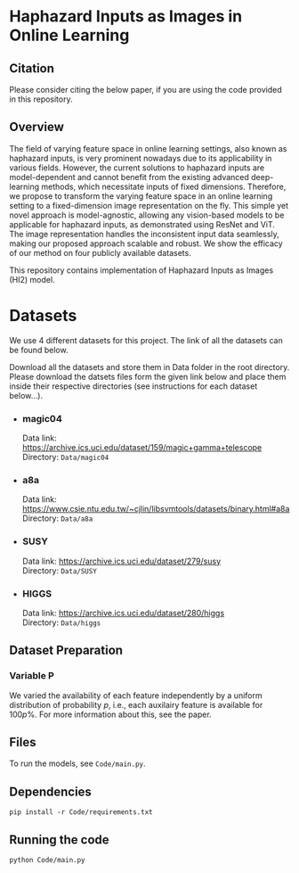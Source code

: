 # Haphazard Inputs as Images in Online Learning

## Citation
Please consider citing the below paper, if you are using the code provided in this repository.

## Overview
The field of varying feature space in online learning settings, also known as haphazard inputs, is very prominent nowadays due to its applicability in various fields. However, the current solutions to haphazard inputs are model-dependent and cannot benefit from the existing advanced deep-learning methods, which necessitate inputs of fixed dimensions. Therefore, we propose to transform the varying feature space in an online learning setting to a fixed-dimension image representation on the fly. This simple yet novel approach is model-agnostic, allowing any vision-based models to be applicable for haphazard inputs, as demonstrated using ResNet and ViT. The image representation handles the inconsistent input data seamlessly, making our proposed approach scalable and robust. We show the efficacy of our method on four publicly available datasets.

This repository contains implementation of Haphazard Inputs as Images (HI2) model.

# Datasets
We use 4 different datasets for this project. The link of all the datasets can be found below. 

Download all the datasets and store them in Data folder in the root directory. Please download the datsets files form the given link below and place them inside their respective directories (see instructions for each dataset below...).

- ### magic04
    Data link: https://archive.ics.uci.edu/dataset/159/magic+gamma+telescope  
    Directory: `Data/magic04`  

- ### a8a
    Data link: https://www.csie.ntu.edu.tw/~cjlin/libsvmtools/datasets/binary.html#a8a  
    Directory: `Data/a8a`  

- ### SUSY
    Data link: https://archive.ics.uci.edu/dataset/279/susy  
    Directory: `Data/SUSY`  


- ### HIGGS
    Data link: https://archive.ics.uci.edu/dataset/280/higgs  
    Directory: `Data/higgs` 

## Dataset Preparation
### Variable P
We varied the availability of each feature independently by a uniform distribution of probability $p$, i.e., each auxilairy feature is available for $100p\%$. For more information about this, see the paper.

## Files
To run the models, see `Code/main.py`. 

## Dependencies
```
pip install -r Code/requirements.txt
```

## Running the code

```
python Code/main.py
```